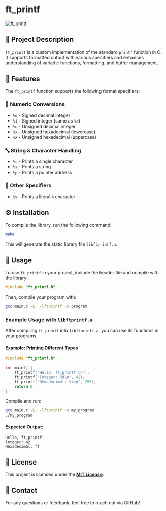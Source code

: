 # ft_printf

![ft_printf](https://img.shields.io/badge/ft_printf-C%20Function-blue.svg)

## 📌 Project Description
`ft_printf` is a custom implementation of the standard `printf` function in C. It supports formatted output with various specifiers and enhances understanding of variadic functions, formatting, and buffer management.

## 📂 Features
The `ft_printf` function supports the following format specifiers:

### 🔢 Numeric Conversions
- `%d` - Signed decimal integer
- `%i` - Signed integer (same as `%d`)
- `%u` - Unsigned decimal integer
- `%x` - Unsigned hexadecimal (lowercase)
- `%X` - Unsigned hexadecimal (uppercase)

### 🔤 String & Character Handling
- `%c` - Prints a single character
- `%s` - Prints a string
- `%p` - Prints a pointer address

### 🔧 Other Specifiers
- `%%` - Prints a literal `%` character

## ⚙️ Installation
To compile the library, run the following command:

```sh
make
```

This will generate the static library file `libftprintf.a`.

## 🚀 Usage
To use `ft_printf` in your project, include the header file and compile with the library:

```c
#include "ft_printf.h"
```

Then, compile your program with:

```sh
gcc main.c -L. -lftprintf -o program
```

### Example Usage with `libftprintf.a`
After compiling `ft_printf` into `libftprintf.a`, you can use its functions in your programs.

#### Example: Printing Different Types
```c
#include "ft_printf.h"

int main() {
    ft_printf("Hello, ft_printf!\n");
    ft_printf("Integer: %d\n", 42);
    ft_printf("Hexadecimal: %x\n", 255);
    return 0;
}
```

Compile and run:
```sh
gcc main.c -L. -lftprintf -o my_program
./my_program
```

#### Expected Output:
```
Hello, ft_printf!
Integer: 42
Hexadecimal: ff
```

## 📜 License
This project is licensed under the **[MIT License](LICENSE)**.

## 📧 Contact
For any questions or feedback, feel free to reach out via GitHub!


